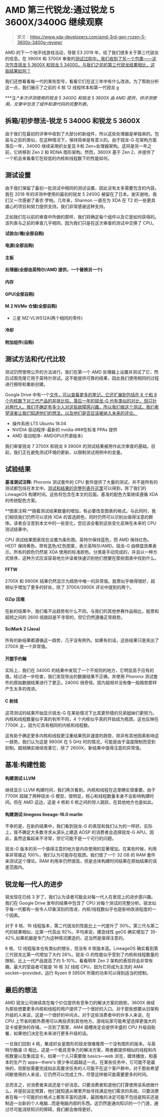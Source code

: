 # AMD 第三代锐龙:通过锐龙 5 3600X/3400G 继续观察

> 原文：<https://www.xda-developers.com/amd-3rd-gen-ryzen-5-3600x-3400g-review/>

AMD 的下一个地平线游戏活动，导致 E3 2019 年，给了我们很多关于第三代锐龙的信息。在 3900X 和 3700X 审查的[测试过程中，我们收到了另一个包裹——这次包含锐龙 5 3600X 和锐龙 5 3400G。与我们之前的第三代锐龙结果相比，这些结果如何？](https://www.xda-developers.com/amd-ryzen-zen2-3700x-3900x-review/)

我们还想看看每一代的某些型号，看看它们在这三年中有什么改进。为了帮助分析这一点，我们展示了之前的 6 核 12 线程样本和第一代锐龙 g

***注:**本次评测使用的锐龙 5 3400G 和锐龙 5 3600X 由 AMD 提供，供评测使用。文章中包含了组件和源代码的完整列表。*

## 拆箱/初步想法-锐龙 5 3400G 和锐龙 5 3600X

由于我们在最初的评审中收到了大部分的新组件，所以这些处理器是单独来的。包装与之前的类似，在这种情况下，保持简单是有意义的。由于锐龙-G 在架构方面落后一年，3400G 继续采用织女星显卡和 Zen+处理器架构。这将是另一年之前，它转移到 Zen 2 和 RDNA 图形架构。然而，3600X 基于 Zen 2，并提供了一个机会来看看它在较低的内核和线程数下的性能如何。

## 测试设置

由于我们保留了最初一批测试中相同的测试设置，因此没有太多需要包含的内容。我在 2018 年的评测中使用的最初的锐龙 5 2400G 被留在了日本。谢天谢地，我们又一次感谢了香农·罗柏。几年来，Shannon 一直在为 XDA 在 T2 的一些更具雄心的项目和努力提供支持。我们非常感谢这种支持。

正如我们在以前的审查中所做的那样，我们将确定每个组件以及它是如何获得的。该列表与之前的审查几乎相同，因为我们只是在这次审查的测试中交换了 CPU。

**试验台/箱(全部自购)**

#### **电源(全部自购)**

#### **主板**

#### **处理器(全部由英特尔/AMD 提供，一个替换另一个)**

#### **内存**

#### **GPU(全部自购)**

#### **M.2 NVMe 仓储(全部自购)**

*   三星 MZ-VLW512A(两个相同的零件)

#### **冷却**

#### **附加组件(自购)**

## 测试方法和代/代比较

测试仍然使用公开的方法进行。我们在第一个 AMD 处理器上设置并测试了它，然后试图克隆它用于英特尔测试。这不能提供可靠的结果，因此我们使用相同的过程进行擦除和重新创建。

Google Drive 中有一个[文件，可以查看更多的笔记。它还扩展到包括在 6 个和 8 个内核数下对三代产品的并排比较。落后一年的锐龙-G 也有类似的对比，但只针对两代人。我们不确定有多少人对这些故障感兴趣，所以我们做这个测试。我们希望读者让我们知道他们的想法，以及他们是否应该被纳入未来的评论。](https://drive.google.com/file/d/1PFf-3ISWURgH586aexQk6F4JZqEP5GXz/view)

*   操作系统:LTS Ubuntu 18.04
*   NVIDIA 驱动程序-最新的 nvidia-###在标准 PPAs 提供
*   AMD 驱动程序- AMDGPU(开源版本)

我们审查锐龙 7 3700X 和锐龙 9 3900X 的测试结果被用作此次审查的基础。目前，我们正在避免测试环境的更新，以限制测试用例中的变量。

## 试验结果

**基准测试注释:** Phoronix 测试套件的 CPU 套件提供了大量的测试，并不是所有的测试都包括在本文中。[测试和结果的完整列表在这里](https://openbenchmarking.org/result/1909135-GARW-XDACPUT90)可以得到，除了我们的 LineageOS 构建时间。这些将包含在本文的后面。基准的配色方案继续遵循 XDA 的传统配色方案。

**图表注释:**随着测试结果数量的增加，有必要改变图表的格式。与此同时，我们相信我们仍然可以坚持 XDA 的首选颜色，同时仍然可以识别出值得注意的群体。读者会注意到本文中的一些变化，您应该会看到这些变化反映在未来的 CPU 测试结果中。

CPU 测试结果图表现在设置为条形图。英特尔保持蓝色，而 AMD 保持红色。HEDT 保持黄色，带有蓝色/红色图案，表示英特尔/AMD。锐龙-G 由棋盘效果表示。所有的颜色仍然是 XDA 使用的标准颜色。分类是手动完成的，并且以一种方式排序，这种方式应该容易地允许读者快速识别他们想要在那些图表中找到什么。

#### **FFTW**

2700X 和 9900K 结果仍然显示为趋势中唯一的异常值。股票似乎做得很好，超频似乎增加了更多的好处，除了 3700X/3900X 评论中提到的两个。

#### **GZip 压缩**

在新的结果中，我们看不出趋势有什么不同。与我们的其他参赛作品相比，股票和超频之间的 2600 倍跳跃是不寻常的，但它仍然遵循正常趋势。

#### **SciMark 2 (Java)**

所有的新结果都遵循这一趋势，几乎没有例外。如果有的话，这些结果只是突出了 2700X 是一个异常值。

#### **开膛手约翰**

实际上，我们在 3400G 的结果中发现了一个不规则的地方，它明显高于应有的值。经过进一步检查，我们发现导出的数据结果不正确，并使用 Phoronix 测试套件的原始数据结果进行了更正。2400G 很奇怪，因为超频并没有像一般趋势那样产生太多的改进。

#### **C 射线**

这项测试的结果开始显示锐龙-G 在某些情况下比其更热情的兄弟姐妹们更努力。内核和线程数量似乎真的有所不同，4 个内核似乎真的开始成为瓶颈。这也反映在 7700K 上，因为它具有相同的内核和线程数。

这有助于确定更多内核和线程更注重结果而非速度的趋势，除非有其他因素影响这一趋势。我们认为这是 9900K 在 5 GHz 时的情况，可能是由于温度限制而受到抑制。超频确实继续改善它，除了 2600X，新结果中值得注意的异常值。

## 基准:构建性能

#### **构建测试:LLVM**

继续显示 LLVM 构建时间，我们再次看到，内核和线程在这里确实很重要。由于 7700K 超越了两种锐龙-G 模型，很明显，核心和线程数量本身不会影响构建时间。但在 AMD 这边，这是 4 核和 6 核之间的惊人跳跃，在其他地方也是如此。

#### **构建测试:linegeos lineage-16.0 marlin**

不幸的是，在新的结果中，我们看到锐龙-G 的表现和我们认为的一样好。实际上，我不确定大多数寻求从源头上建造 AOSP 的消费者会选择锐龙-G APU。因此，虽然这看起来不寻常，但它可能不是一个可行的问题。

锐龙-G 版本的另一个值得注意的地方是内存使用的显著增加。在某些时候，利用率非常接近 100%，我们认为可能存在瓶颈。我们借了一个 32 GB 的 RAM 套件来测试这个理论。RAM 利用率仍然很高，但是总体构建时间结果在原始结果的误差范围内。

## 锐龙每一代人的进步

锐龙现在已经 3 岁了，我们认为读者可能会对每一代人在表现上的进步感兴趣。我们在 Google Drive 发布的结果中包含了 CPU 对每个测试的完整分析。锐龙似乎每一代都有一些令人印象深刻的改进，内核/线程数似乎也是影响改进程度的一个因素。

对于 8 核、16 线程版本，第二代锐龙的性能比上一代提升了 30%。第三代与第二代的结果相似，比第一代高出 92%。平均来说，建造线性 geOS 确实增加了 35-42%,如果机器是专门为这种情况建造的，这当然是值得注意的。

6 核、12 线程版本也有类似的增长，但没有 8 核版本高。LineageOS 确实看到第三代锐龙比第一代增加了大约 28%。锐龙-G 的性能似乎受到了内核和线程数量的限制，比上一代产品提高了约 5-10%。看看明年 Zen 2 架构的表现将会非常有趣。最大的受益者可能是 16 核 32 线程 CPU，因为它将成为主流的 AM4 socket⁠—provided，运行 Ryzen 9 3950X 所需的功率可以得到适当的控制。

## 最后的想法

AMD 锐龙公司继续其在每个价位提供有竞争力的解决方案的趋势。3600X 继续为那些想要更多内核和线程的用户提供了一个很好的入口。对于那些想要从旧架构升级的人来说，这是一个很好的中间点。对于这些消费者中的许多人来说，在 CPU 上节省的额外费用可以再投资到其他地方。游戏玩家可能希望选择更强大的显卡或更快的存储。一旦到了那里，AM4 插槽肯定会提供丰盛的 CPU 升级自助餐，如果他们决定在未来进行更多升级的话。

一旦我们回到 4 核，集成织女星图形的锐龙很难推荐一个没有图形的版本。与英特尔酷睿 i3 相比，这是一个极具竞争力的解决方案，两者都提供相似的线程和内核数量以及集成显卡。如果一个人只需要做 basics⁠—web 浏览，媒体播放，和基本的生产力 apps⁠—there's 很少争论超越这一点。在某些任务中，它可能不是最快的，但那些需要完成如此高要求任务的人可能不在这个客户群中。对于那些希望间歇使用的人来说，它仍然可以完成工作，尽管这样做可能需要更多的时间。

总而言之，对消费者来说还是个好消息。只要消费者知道他们打算使用该系统做什么，并提前设定预算，他们就知道从哪里开始寻找满足他们需求的系统。只要消费者在每一个可能的价格点上都有丰富的选择，最困难的决定可能不包括是购买还是制造一台新的个人电脑...而是电脑内部的东西。这仍然是通向知识的一个门道，通过尽可能消除知识的障碍，我们都会做得更好。
